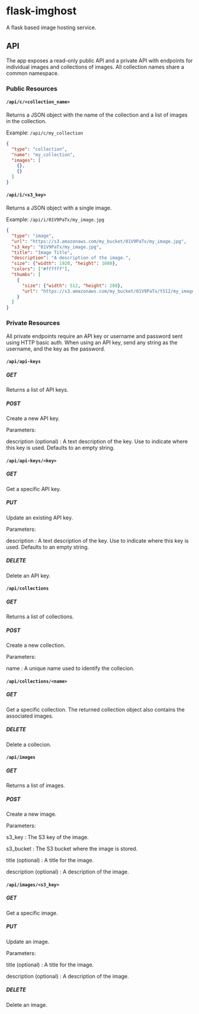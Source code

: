 # flask-imghost

A flask based image hosting service.

## API

The app exposes a read-only public API and a private API with endpoints for
individual images and collections of images. All collection names share a common
namespace.

### Public Resources

#### `/api/c/<collection_name>`

Returns a JSON object with the name of the collection and a list of images in
the collection.

Example: `/api/c/my_collection`

```json
{
  "type": "collection",
  "name": "my_collection",
  "images": [
    {},
    {}
  ]
}
```

#### `/api/i/<s3_key>`

Returns a JSON object with a single image.

Example: `/api/i/01V9PaTx/my_image.jpg`

```json
{
  "type": "image",
  "url": "https://s3.amazonaws.com/my_bucket/01V9PaTx/my_image.jpg",
  "s3_key": "01V9PaTx/my_image.jpg",
  "title": "Image Title",
  "description": "A description of the image.",
  "size": {"width": 1920, "height": 1080},
  "colors": ["#ffffff"],
  "thumbs": [
    {
      "size": {"width": 512, "height": 288},
      "url": "https://s3.amazonaws.com/my_bucket/01V9PaTx/t512/my_image.jpg"
    }
  ]
}
```

### Private Resources

All private endpoints require an API key or username and password sent using
HTTP basic auth. When using an API key, send any string as the username, and the
key as the password.

#### `/api/api-keys`

##### GET

Returns a list of API keys.

##### POST

Create a new API key.

Parameters:

description (optional)
: A text description of the key. Use to indicate where this key is used.
Defaults to an empty string.

#### `/api/api-keys/<key>`

##### GET

Get a specific API key.

##### PUT

Update an existing API key.

Parameters:

description
: A text description of the key. Use to indicate where this key is used.
Defaults to an empty string.

##### DELETE

Delete an API key.

#### `/api/collections`

##### GET

Returns a list of collections.

##### POST

Create a new collection.

Parameters:

name
: A unique name used to identify the collecion.

#### `/api/collections/<name>`

##### GET

Get a specific collection. The returned collection object also contains the
associated images.

##### DELETE

Delete a collecion.

#### `/api/images`

##### GET

Returns a list of images.

##### POST

Create a new image.

Parameters:

s3_key
: The S3 key of the image.

s3_bucket
: The S3 bucket where the image is stored.

title (optional)
: A title for the image.

description (optional)
: A description of the image.

#### `/api/images/<s3_key>`

##### GET

Get a specific image.

##### PUT

Update an image.

Parameters:

title (optional)
: A title for the image.

description (optional)
: A description of the image.

##### DELETE

Delete an image.
